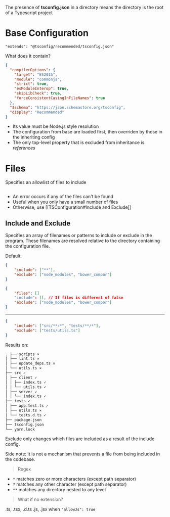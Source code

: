 The presence of **tsconfig.json** in a directory means the directory is the root of a Typescript project

# Base Configuration

`"extends": "@tsconfig/recommended/tsconfig.json"`

What does it contain?
```json
{
  "compilerOptions": {
    "target": "ES2015",
    "module": "commonjs",
    "strict": true,
    "esModuleInterop": true,
    "skipLibCheck": true,
    "forceConsistentCasingInFileNames": true
  },
  "$schema": "https://json.schemastore.org/tsconfig",
  "display": "Recommended"
}
```

* Its value must be Node.js style resolution
* The configuration from base are loaded first, then overriden by those in the inheriting config
* The only top-level property that is excluded from inheritance is *references*

# Files

Specifies an allowlist of files to include

```json

```

- An error occurs if any of the files can't be found
- Useful when you only have a small number of files
- Otherwise, use [[TSConfiguration#Include and Exclude]]


## Include and Exclude

Specifies an array of filenames or patterns to include or exclude in  the program. These filenames are resolved relative to the directory containing the configuration file.

Default:

```json
{
	"include": ["**"],
	"exclude": ["node_modules", "bower_compor"]
}
```

```json
{
	"files": []
	"include": [], // If files is different of false
	"exclude": ["node_modules", "bower_compor"]
}
```
---

```json
{
	"include": ["src/**/*", "tests/**/*"],
	"exclude": ["tests/utils.ts"]
}
```

Results on:

```c
. ├── scripts ⨯ 
│ ├── lint.ts ⨯ 
│ ├── update_deps.ts ⨯ 
│ └── utils.ts ⨯ 
├── src ✓ 
│ ├── client ✓ 
│ │ ├── index.ts ✓ 
│ │ └── utils.ts ✓ 
│ ├── server ✓ 
│ │ └── index.ts ✓ 
├── tests ✓ 
│ ├── app.test.ts ✓ 
│ ├── utils.ts ⨯ 
│ └── tests.d.ts ✓ 
├── package.json 
├── tsconfig.json 
└── yarn.lock
```

Exclude only changes which files are included as a result of the include config.

Side note: It is not a mechanism that prevents a file from being included in the codebase.

>Regex
- `*` matches zero or more characters (except path separator)
- `?` matches any other character (except path separator)
- `**` matches any directory nested to any level

>What if no extension?

.ts, .tsx, .d.ts
.js, .jsx when `"allowJs": true`




